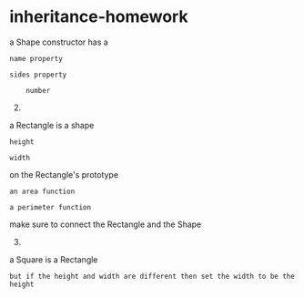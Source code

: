 # inheritance-homework

a Shape constructor has a 

	name property

	sides property

		number
2.

a Rectangle is a shape
	
	height

	width

on the Rectangle's prototype 

	an area function

	a perimeter function

make sure to connect the Rectangle and the Shape

3. 

a Square is a Rectangle

	but if the height and width are different then set the width to be the height 